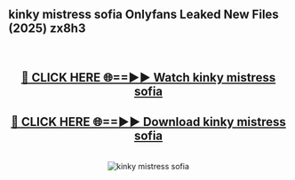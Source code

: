 <h2>kinky mistress sofia Onlyfans Leaked New Files (2025) zx8h3</h2>
<br>
<div align="center">
<h2><a href="https://mediafiles.top/kinky_mistress_sofia&ref=git" rel="nofollow">🔴 CLICK HERE 🌐==►► Watch kinky mistress sofia</a></h2>
<h2><a href="https://mediafiles.top/kinky_mistress_sofia&ref=git" rel="nofollow">🔴 CLICK HERE 🌐==►► Download kinky mistress sofia</a></h2>
<br>
<a href="https://mediafiles.top/kinky_mistress_sofia&ref=git" rel="nofollow" data-target="animated-image.originalLink"><img src="https://i.ibb.co.com/xMMVF88/686577567.gif" alt="kinky mistress sofia" style="max-width: 100%; display: inline-block;" data-target="animated-image.originalImage"></a>
</div>
<br>
<br>